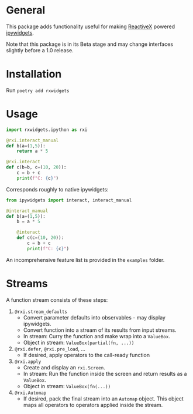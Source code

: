 # General

This package adds functionality useful for making [ReactiveX](https://rxpy.readthedocs.io) powered [ipywidgets](https://ipywidgets.readthedocs.io/en/latest/).

Note that this package is in its Beta stage and may change interfaces slightly before a 1.0 release.

# Installation

Run `poetry add rxwidgets`

# Usage

```py
import rxwidgets.ipython as rxi

@rxi.interact_manual
def b(a=(1,5)):
    return a * 5

@rxi.interact
def c(b=b, c=(10, 20)):
    c = b + c
    print(f"C: {c}")
```

Corresponds roughly to native ipywidgets:

```py
from ipywidgets import interact, interact_manual

@interact_manual
def b(a=(1,5)):
    b = a * 5

    @interact
    def c(c=(10, 20)):
        c = b + c
        print(f"C: {c}")
```

An incomprehensive feature list is provided in the `examples` folder.

# Streams

A function stream consists of these steps:

1. `@rxi.stream_defaults`
   - Convert parameter defaults into observables - may display ipywidgets.
   - Convert function into a stream of its results from input streams.
   - In stream: Curry the function and make wrap into a `ValueBox`.
   - Object in stream: `ValueBox(partial(fn, ...))`
2. `@rxi.defer`, `@rxi.pre_load`, ...
   - If desired, apply operators to the call-ready function
3. `@rxi.apply`
    - Create and display an `rxi.Screen`.
    - In stream: Run the function inside the screen and return results as a `ValueBox`.
    - Object in stream: `ValueBox(fn(...))`
4. `@rxi.Automap`
    - If desired, pack the final stream into an `Automap` object. This object maps all operators to operators applied inside the stream.
